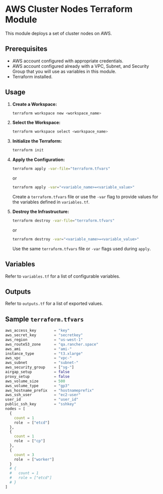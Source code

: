 # AWS Cluster Nodes Terraform Module

This module deploys a set of cluster nodes on AWS.

## Prerequisites

* AWS account configured with appropriate credentials.
* AWS account configured already with a VPC, Subnet, and Security Group that you will use as variables in this module.
* Terraform installed.

## Usage

1.  **Create a Workspace:**

    ```bash
    terraform workspace new <workspace_name>
    ```

2.  **Select the Workspace:**

    ```bash
    terraform workspace select <workspace_name>
    ```

3.  **Initialize the Terraform:**

    ```bash
    terraform init
    ```

4.  **Apply the Configuration:**

    ```bash
    terraform apply -var-file="terraform.tfvars"
    ```
    or
    ```bash
    terraform apply -var="<variable_name>=<variable_value>"
    ```

    Create a `terraform.tfvars` file or use the `-var` flag to provide values for the variables defined in `variables.tf`.

5.  **Destroy the Infrastructure:**

    ```bash
    terraform destroy -var-file="terraform.tfvars"
    ```
    or
    ```bash
    terraform destroy -var="<variable_name>=<variable_value>"
    ```

    Use the same `terraform.tfvars` file or `-var` flags used during `apply`.

## Variables

Refer to `variables.tf` for a list of configurable variables.

## Outputs

Refer to `outputs.tf` for a list of exported values.

## Sample `terraform.tfvars`

```terraform
aws_access_key        = "key"
aws_secret_key        = "secretkey"
aws_region            = "us-west-1"
aws_route53_zone      = "qa.rancher.space"
aws_ami               = "ami-"
instance_type         = "t3.xlarge"
aws_vpc               = "vpc-"
aws_subnet            = "subnet-"
aws_security_group    = ["sg-"]
airgap_setup          = false
proxy_setup           = false
aws_volume_size       = 500
aws_volume_type       = "gp3"
aws_hostname_prefix   = "hostnameprefix"
aws_ssh_user          = "ec2-user"
user_id               = "user_id"
public_ssh_key        = "sshkey"
nodes = [
  {
    count = 1
    role  = ["etcd"]
  },
  {
    count = 1
    role  = ["cp"]
  },
  {
    count = 3
    role  = ["worker"]
  }
  # {
  #   count = 1
  #   role = ["etcd"]
  # }
]
